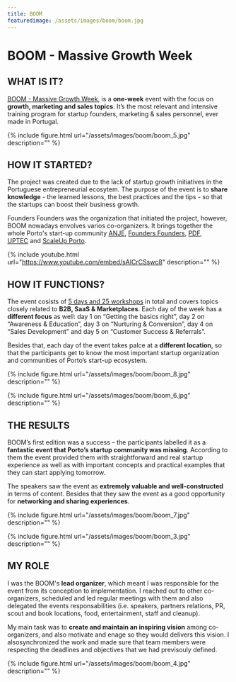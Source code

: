 ```yaml
---
title: BOOM
featuredimage: /assets/images/boom/boom.jpg
---
```

# BOOM - Massive Growth Week

## WHAT IS IT?

[BOOM - Massive Growth Week](http://www.theboomweek.com/), is a **one-week** event with the focus on **growth, marketing and sales topics**. It’s the most relevant and intensive training program for startup founders, marketing & sales personnel, ever made in Portugal.  

{% include figure.html url="/assets/images/boom/boom_5.jpg" description="" %}

## HOW IT STARTED?

The project was created due to the lack of startup growth initiatives in the Portuguese entrepreneurial ecosytem. The purpose of the event is to **share knowledge** - the learned lessons, the best practices and the tips - so that the startups can boost their business growth.

Founders Founders was the organization that initiated the project, however, BOOM nowadays envolves varios co-organizers. It brings together the whole Porto's start-up community [ANJE](http://www.anje.pt/), [Founders Founders](www.founders-founders.com), [PDF](https://www.pdf.ipp.pt/), [UPTEC](https://uptec.up.pt/) and [ScaleUp Porto](scaleupporto.pt/). 

{% include youtube.html url="https://www.youtube.com/embed/sAlCrCSswc8" description="" %} 



## HOW IT FUNCTIONS?

The event cosists of [5 days and 25 workshops](http://www.theboomweek.com/#schedule) in total and covers topics closely related to **B2B, SaaS & Marketplaces**. Each day of the week has a **different focus** as well:  day 1 on “Getting the basics right”, day 2 on “Awareness & Education”, day 3 on “Nurturing & Conversion”, day 4 on “Sales Development” and day 5 on “Customer Success & Referrals”. 

Besides that, each day of the event takes palce at a **different location**, so that the participants get to know the most important startup organization and communities of Porto’s start-up ecosystem. 

{% include figure.html url="/assets/images/boom/boom_8.jpg" description="" %}

{% include figure.html url="/assets/images/boom/boom_6.jpg" description="" %}

## THE RESULTS

BOOM’s first edition was a success – the participants labelled it as a **fantastic event that Porto’s startup community was missing**. According to them the event provided them with straightforward and real startup experience as well as with important concepts and practical examples that they can start applying tomorrow. 

The speakers saw the event as **extremely valuable and well-constructed** in terms of content. Besides that they saw the event as a good opportunity for **networking and sharing experiences**.

{% include figure.html url="/assets/images/boom/boom_7.jpg" description="" %}

{% include figure.html url="/assets/images/boom/boom_3.jpg" description="" %}

## MY ROLE

I was the BOOM's **lead organizer**, which meant I was responsible for the event from its conception to implementation. I reached out to other co-organizers, scheduled and led regular meetings with them and also delegated the events responsabilities (i.e. speakers, partners relations, PR, scout and book locations, food, entertainment, staff and cleanup). 

My main task was to **create and maintain an inspiring vision** among co-organizers, and also motivate and enage so they would delivers this vision. I alsosynchronized the work and made sure that team members were respecting the deadlines and objectives that we had previsouly defined.

{% include figure.html url="/assets/images/boom/boom_4.jpg" description="" %}
